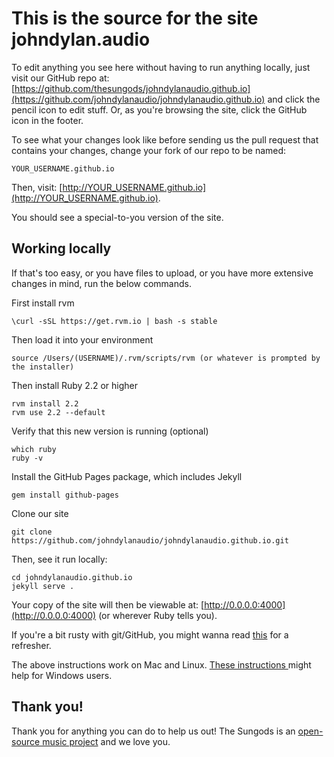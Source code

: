 # This is the source for the site johndylan.audio

To edit anything you see here without having to 
run anything locally, just visit our GitHub 
repo at: [https://github.com/thesungods/johndylanaudio.github.io](https://github.com/johndylanaudio/johndylanaudio.github.io)
and click the pencil icon to edit stuff. Or, as you're browsing the site,
click the GitHub icon in the footer. 

To see what your changes look like before sending
us the pull request that contains your changes,
change your fork of our repo to be named:

    YOUR_USERNAME.github.io

Then, visit: [http://YOUR_USERNAME.github.io](http://YOUR_USERNAME.github.io).

You should see a special-to-you version of the site.

## Working locally

If that's too easy, or you have files to upload, or you have more
extensive changes in mind, run the below commands.

First install rvm

	\curl -sSL https://get.rvm.io | bash -s stable

Then load it into your environment

	source /Users/(USERNAME)/.rvm/scripts/rvm (or whatever is prompted by the installer)

Then install Ruby 2.2 or higher

	rvm install 2.2
	rvm use 2.2 --default
	
Verify that this new version is running (optional)

	which ruby
	ruby -v
	
Install the GitHub Pages package, which includes Jekyll

	gem install github-pages

Clone our site

	git clone https://github.com/johndylanaudio/johndylanaudio.github.io.git

Then, see it run locally:

	cd johndylanaudio.github.io
	jekyll serve .

Your copy of the site will then be viewable at: [http://0.0.0.0:4000](http://0.0.0.0:4000)
(or wherever Ruby tells you).

If you're a bit rusty with git/GitHub, you might wanna read
[this](http://readwrite.com/2013/10/02/github-for-beginners-part-2) for a refresher.

The above instructions work on Mac and Linux.
[These instructions ](https://martinbuberl.com/blog/setup-jekyll-on-windows-and-host-it-on-github-pages/)
might help for Windows users. 

## Thank you!

Thank you for anything you can do to help us out! The Sungods is an
[open-source music project](http://johndylan.audio/opensource/) and we love you.
